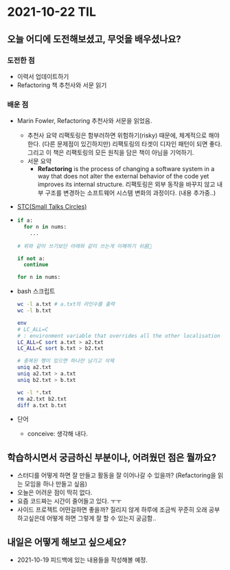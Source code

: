 # 2021-10-22 TIL 
## 오늘 어디에 도전해보셨고, 무엇을 배우셨나요?
### 도전한 점  
- 이력서 업데이트하기
- Refactoring 책 추천사와 서문 읽기 
### 배운 점 
- Marin Fowler, Refactoring 추천사와 서문을 읽었음. 
  - 추천사 요약
  리팩토링은 함부러하면 위험하기(risky) 때문에, 체계적으로 해야한다. (다른 문제점이 있긴하지만) 리팩토링의 타겟이 디자인 패턴이 되면 좋다. 그리고 이 책은 리팩토링의 모든 원칙을 담은 책이 아님을 기억하기. 
  - 서문 요약
    - **Refactoring** is the process of changing a software system in a way that does not alter the external behavior of the code yet improves its internal structure.
    리팩토링은 외부 동작을 바꾸지 않고 내부 구조를 변경하는 소프트웨어 시스템 변화의 과정이다. 
    (내용 추가중..)

- [STC(Small Talks Circles)](https://sites.google.com/site/philipskleung/small-talk-circles-stcs)
- ``` python
  if a:
    for n in nums:
      ...
      
  # 위와 같이 쓰기보단 아래와 같이 쓰는게 이해하기 쉬움

  if not a:
    continue

  for n in nums:
  ```
- bash 스크립트
  ``` bash
  wc -l a.txt # a.txt의 라인수를 출력
  wc -l b.txt 
  
  env
  # LC_ALL=C
  # : environment variable that overrides all the other localisation settings 
  LC_ALL=C sort a.txt > a2.txt 
  LC_ALL=C sort b.txt > b2.txt

  # 중복된 행이 있으면 하나만 남기고 삭제
  uniq a2.txt
  uniq a2.txt > a.txt
  uniq b2.txt > b.txt

  wc -l *.txt
  rm a2.txt b2.txt
  diff a.txt b.txt
  ```

- 단어
  - conceive: 생각해 내다. 


## 학습하시면서 궁금하신 부분이나, 어려웠던 점은 뭘까요?
- 스터디를 어떻게 하면 잘 만들고 활동을 잘 이어나갈 수 있을까? (Refactoring을 읽는 모임을 하나 만들고 싶음)
- 오늘은 어려운 점이 딱히 없다. 
- 요즘 코드짜는 시간이 줄어들고 있다. ㅜㅜ 
- 사이드 프로젝트 어떤걸하면 좋을까? 질리지 않게 하루에 조금씩 꾸준히 오래 공부하고싶은데 어떻게 하면 그렇게 잘 할 수 있는지 궁금함.. 


## 내일은 어떻게 해보고 싶으세요?
- 2021-10-19 피드백에 있는 내용들을 작성해볼 예정.